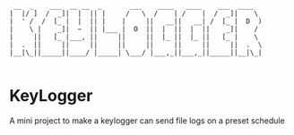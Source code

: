 ```
 __  _    ___  __ __  _       ___    ____   ____    ___  ____  
|  |/ ]  /  _]|  |  || |     /   \  /    | /    |  /  _]|    \ 
|  ' /  /  [_ |  |  || |    |     ||   __||   __| /  [_ |  D  )
|    \ |    _]|  ~  || |___ |  O  ||  |  ||  |  ||    _]|    / 
|     ||   [_ |___, ||     ||     ||  |_ ||  |_ ||   [_ |    \ 
|  .  ||     ||     ||     ||     ||     ||     ||     ||  .  \
|__|\_||_____||____/ |_____| \___/ |___,_||___,_||_____||__|\_|
                                                               
```                  
# KeyLogger
A mini project to make a keylogger can send file logs on a preset schedule
